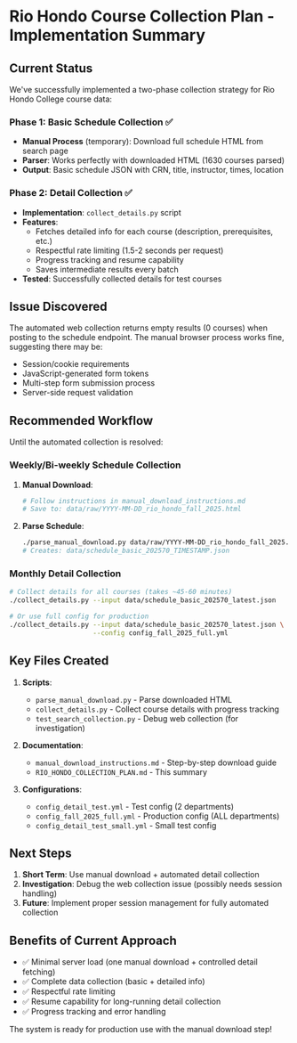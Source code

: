 # Rio Hondo Course Collection Plan - Implementation Summary

## Current Status

We've successfully implemented a two-phase collection strategy for Rio Hondo College course data:

### Phase 1: Basic Schedule Collection ✅
- **Manual Process** (temporary): Download full schedule HTML from search page
- **Parser**: Works perfectly with downloaded HTML (1630 courses parsed)
- **Output**: Basic schedule JSON with CRN, title, instructor, times, location

### Phase 2: Detail Collection ✅
- **Implementation**: `collect_details.py` script
- **Features**:
  - Fetches detailed info for each course (description, prerequisites, etc.)
  - Respectful rate limiting (1.5-2 seconds per request)
  - Progress tracking and resume capability
  - Saves intermediate results every batch
- **Tested**: Successfully collected details for test courses

## Issue Discovered

The automated web collection returns empty results (0 courses) when posting to the schedule endpoint. The manual browser process works fine, suggesting there may be:
- Session/cookie requirements
- JavaScript-generated form tokens
- Multi-step form submission process
- Server-side request validation

## Recommended Workflow

Until the automated collection is resolved:

### Weekly/Bi-weekly Schedule Collection
1. **Manual Download**:
   ```bash
   # Follow instructions in manual_download_instructions.md
   # Save to: data/raw/YYYY-MM-DD_rio_hondo_fall_2025.html
   ```

2. **Parse Schedule**:
   ```bash
   ./parse_manual_download.py data/raw/YYYY-MM-DD_rio_hondo_fall_2025.html
   # Creates: data/schedule_basic_202570_TIMESTAMP.json
   ```

### Monthly Detail Collection
```bash
# Collect details for all courses (takes ~45-60 minutes)
./collect_details.py --input data/schedule_basic_202570_latest.json

# Or use full config for production
./collect_details.py --input data/schedule_basic_202570_latest.json \
                     --config config_fall_2025_full.yml
```

## Key Files Created

1. **Scripts**:
   - `parse_manual_download.py` - Parse downloaded HTML
   - `collect_details.py` - Collect course details with progress tracking
   - `test_search_collection.py` - Debug web collection (for investigation)

2. **Documentation**:
   - `manual_download_instructions.md` - Step-by-step download guide
   - `RIO_HONDO_COLLECTION_PLAN.md` - This summary

3. **Configurations**:
   - `config_detail_test.yml` - Test config (2 departments)
   - `config_fall_2025_full.yml` - Production config (ALL departments)
   - `config_detail_test_small.yml` - Small test config

## Next Steps

1. **Short Term**: Use manual download + automated detail collection
2. **Investigation**: Debug the web collection issue (possibly needs session handling)
3. **Future**: Implement proper session management for fully automated collection

## Benefits of Current Approach

- ✅ Minimal server load (one manual download + controlled detail fetching)
- ✅ Complete data collection (basic + detailed info)
- ✅ Respectful rate limiting
- ✅ Resume capability for long-running detail collection
- ✅ Progress tracking and error handling

The system is ready for production use with the manual download step!